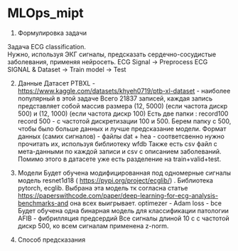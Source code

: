 # MLOps_mipt

1. Формулировка задачи

Задача ECG classification. <br />
Нужно, используя ЭКГ сигналы, предсказать сердечно-сосудистые заболевания, применяя нейросеть.
ECG Signal -> Preprocess ECG SIGNAL & Dataset -> Train model -> Test

2. Данные
Датасет PTBXL - https://www.kaggle.com/datasets/khyeh0719/ptb-xl-dataset - наиболее популярный в этой задаче
Всего 21837 записей, каждая запись представляет собой массив размера (12, 5000) (если частота дискр 500) и (12, 1000) (если частота дискр 100)
Есть две папки : record100 record 500  - с частотой дискретизации 100 и 500. Берем папку с 500, чтобы было больше данных и лучше предсказание модели.
Формат данных (самих сигналов) - файлы dat + hea  - соответсвенно нужно прочитать их, используя библиотеку wfdb
Также есть csv файл с мета-данными по каждой записи и csv с описанием заболеваний.
Помимо этого в датасете уже есть разделение на train+valid+test.

3. Модели
Будет обучена модифицированная под одномерные сигналы модель resnet1d18 ( https://pypi.org/project/ecglib/) . Библиотека pytorch, ecglib.
Выбрана эта модель тк согласна статье https://paperswithcode.com/paper/deep-learning-for-ecg-analysis-benchmarks-and она всех выигрывает.
optimezer - Adam
loss - bce
Будет обучена одна бинарная модель для классификации патологии AFIB - фибрилляция предсердий
Все сигналы длиной 10 с с частотой дискр 500, ко всем сигналам применена z-norm.

4. Способ предсказания
   


   


